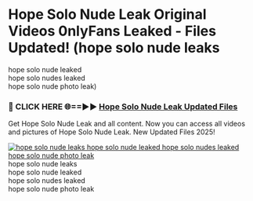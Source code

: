 # Hope Solo Nude Leak Original Videos 0nlyFans Leaked - Files Updated! (hope solo nude leaks<br>
hope solo nude leaked<br>
hope solo nudes leaked<br>
hope solo nude photo leak)

<h3>🔴 CLICK HERE 🌐==►► <a href="https://tinyurl.com/2p9ay9w9" rel="nofollow">Hope Solo Nude Leak Updated Files</a></h3>

Get Hope Solo Nude Leak and all content. Now you can access all videos and pictures of Hope Solo Nude Leak. New Updated Files 2025!

[![hope solo nude leaks<br>
hope solo nude leaked<br>
hope solo nudes leaked<br>
hope solo nude photo leak](https://i.imgur.com/KQgVmj3.gif)](https://tinyurl.com/2p9ay9w9)
hope solo nude leaks<br>
hope solo nude leaked<br>
hope solo nudes leaked<br>
hope solo nude photo leak